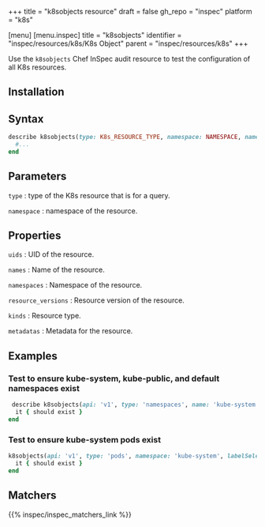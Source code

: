 +++
title = "k8sobjects resource"
draft = false
gh_repo = "inspec"
platform = "k8s"

[menu]
[menu.inspec]
title = "k8sobjects"
identifier = "inspec/resources/k8s/K8s Object"
parent = "inspec/resources/k8s"
+++


Use the `k8sobjects` Chef InSpec audit resource to test the configuration of all K8s resources.

## Installation

## Syntax

```ruby
describe k8sobjects(type: K8s_RESOURCE_TYPE, namespace: NAMESPACE, name: RESOURCE_NAME) do
  #...
end
```

## Parameters

`type`
: type of the K8s resource that is for a query.

`namespace`
: namespace of the resource.

## Properties

`uids`
: UID of the resource.

`names`
: Name of the resource.

`namespaces`
: Namespace of the resource.

`resource_versions`
: Resource version of the resource.

`kinds`
: Resource type.

`metadatas`
: Metadata for the resource.

## Examples

### Test to ensure kube-system, kube-public, and default namespaces exist

```ruby
 describe k8sobjects(api: 'v1', type: 'namespaces', name: 'kube-system') do
  it { should exist }
end
```

### Test to ensure kube-system pods exist

```ruby
k8sobjects(api: 'v1', type: 'pods', namespace: 'kube-system', labelSelector: 'k8s-app=kube-proxy') do
  it { should exist }
end
```

## Matchers

{{% inspec/inspec_matchers_link %}}
